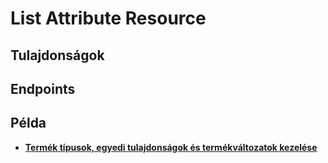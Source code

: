 # List Attribute Resource

## Tulajdonságok

<ResourceProperties :resource="'list_attribute'" :lang="'hu'"/>

## Endpoints

[//]: <> (GET ENDPOINT)
<ResourceEndpoint :resource="'list_attribute'" :endpoint="'get'" :lang="'hu'">

<template v-slot:responseJSON>

<<< @/docs/fixtures/api/list_attribute/response/json/get_id.json

</template>

<template v-slot:responseXML>

<<< @/docs/fixtures/api/list_attribute/response/xml/get_id.xml

</template>

</ResourceEndpoint>

[//]: <> (GETCOLLECTION ENDPOINT)
<ResourceEndpoint :resource="'list_attribute'" :endpoint="'getCollection'" :lang="'hu'">

<template v-slot:responseJSON>

<<< @/docs/fixtures/api/list_attribute/response/json/get_page.json

</template>

<template v-slot:responseXML>

<<< @/docs/fixtures/api/list_attribute/response/xml/get_page.xml

</template>

</ResourceEndpoint>

[//]: <> (POST ENDPOINT)
<ResourceEndpoint :resource="'list_attribute'" :endpoint="'post'" :lang="'hu'">

<template v-slot:request>

<<< @/docs/fixtures/api/list_attribute/request/post.json

</template>

<template v-slot:responseJSON>

<<< @/docs/fixtures/api/list_attribute/response/json/get_id.json

</template>

<template v-slot:responseXML>

<<< @/docs/fixtures/api/list_attribute/response/xml/get_id.xml

</template>

</ResourceEndpoint>

[//]: <> (PUT ENDPOINT)
<ResourceEndpoint :resource="'list_attribute'" :endpoint="'put'" :lang="'hu'">

<template v-slot:request>

<<< @/docs/fixtures/api/list_attribute/request/put.json

</template>

<template v-slot:responseJSON>

<<< @/docs/fixtures/api/list_attribute/response/json/get_id.json

</template>

<template v-slot:responseXML>

<<< @/docs/fixtures/api/list_attribute/response/xml/get_id.xml

</template>

</ResourceEndpoint>

[//]: <> (DELETE ENDPOINT)
<ResourceEndpoint :resource="'list_attribute'" :endpoint="'delete'" :lang="'hu'"/>

## Példa
- [**Termék típusok, egyedi tulajdonságok és termékváltozatok kezelése**](../development/api-examples/08_product_attribute_handling.md)